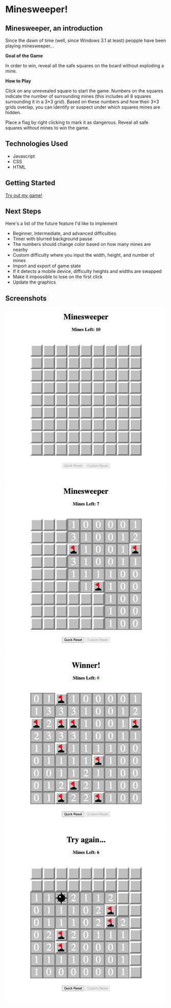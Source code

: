 # Minesweeper!

## Minesweeper, an introduction
Since the dawn of time (well, since Windows 3.1 at least) peopple have been playing minesweeper...

**Goal of the Game**

In order to win, reveal all the safe squares on the board without exploding a mine. 

**How to Play**

Click on any unrevealed square to start the game. Numbers on the squares indicate the number of surrounding mines (this includes all 8 squares surrounding it in a 3×3 grid). Based on these numbers and how their 3×3 grids overlap, you can identify or suspect under which squares mines are hidden.

Place a flag by right clicking to mark it as dangerous. Reveal all safe squares without mines to win the game.

## Technologies Used
- Javascript
- CSS
- HTML

## Getting Started
[Try out my game!](https://mgrimley.github.io/Minesweeper/)

## Next Steps
Here's a list of the future feature I'd like to implement
- Beginner, intermediate, and advanced difficulties
- Timer with blurred background pause
- The numbers should change color based on how many mines are nearby
- Custom difficulty where you input the width, height, and number of mines
- Import and export of game state
- If it detects a mobile device, difficulty heights and widths are swapped
- Make it impossible to lose on the first click
- Update the graphics

## Screenshots
![start](assets/screenshots/start.png)
![in progress](assets/screenshots/inProgress.png)
![win](assets/screenshots/win.png)
![lose](assets/screenshots/lose.png)